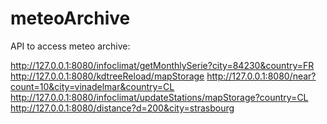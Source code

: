 meteoArchive
============

API to access meteo archive:

http://127.0.0.1:8080/infoclimat/getMonthlySerie?city=84230&country=FR
http://127.0.0.1:8080/kdtreeReload/mapStorage
http://127.0.0.1:8080/near?count=10&city=vinadelmar&country=CL
http://127.0.0.1:8080/infoclimat/updateStations/mapStorage?country=CL
http://127.0.0.1:8080/distance?d=200&city=strasbourg
